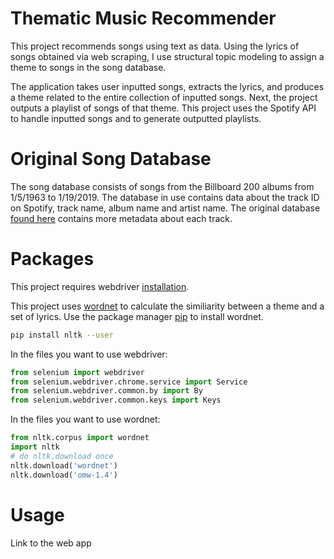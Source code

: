 # Thematic Music Recommender
This project recommends songs using text as data. Using the lyrics of songs obtained via web scraping, I use structural topic modeling to assign a theme to songs in the song database. 

The application takes user inputted songs, extracts the lyrics, and produces a theme related to the entire collection of inputted songs.
Next, the project outputs a playlist of songs of that theme.
This project uses the Spotify API to handle inputted songs and to generate outputted playlists.

# Original Song Database
The song database consists of songs from the Billboard 200 albums from 1/5/1963 to 1/19/2019. The database in use contains data about the track ID on Spotify, track name, album name and artist name. The original database [found here](https://components.one/datasets/billboard-200/) contains more metadata about each track.

# Packages
This project requires webdriver [installation](https://chromedriver.chromium.org/downloads).

This project uses [wordnet](https://www.nltk.org/howto/wordnet.html) to calculate the similiarity between a theme and a set of lyrics. Use the package manager [pip](https://pip.pypa.io/en/stable/) to install wordnet.
```bash
pip install nltk --user
```

In the files you want to use webdriver:

```python
from selenium import webdriver
from selenium.webdriver.chrome.service import Service
from selenium.webdriver.common.by import By
from selenium.webdriver.common.keys import Keys
```
In the files you want to use wordnet:

```python
from nltk.corpus import wordnet
import nltk
# do nltk.download once
nltk.download('wordnet')
nltk.download('omw-1.4')
```

# Usage
Link to the web app
